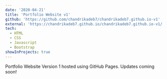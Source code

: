 ```yaml
---
date: '2020-04-21'
title: 'Portfolio Website v1'
github: 'https://github.com/chandrikadeb7/chandrikadeb7.github.io-v1'
external: 'https://chandrikadeb7.github.io/chandrikadeb7.github.io-v1/'
tech:
  - HTML
  - CSS
  - Javascript
  - Bootstrap
showInProjects: true
---
```


Portfolio Website Version 1 hosted using GitHub Pages. Updates coming soon!
